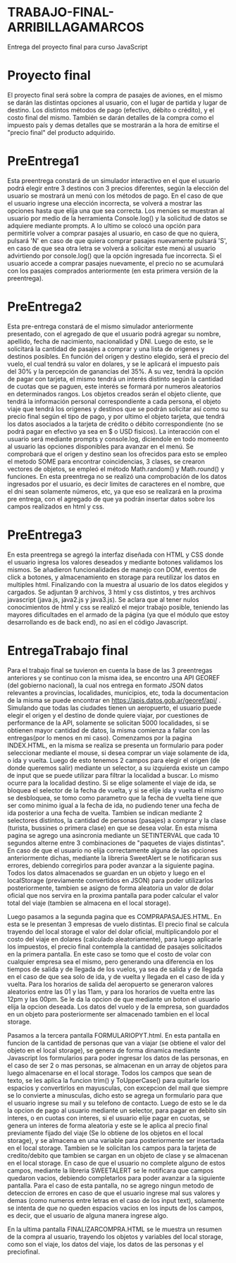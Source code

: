 # TRABAJO-FINAL-ARRIBILLAGAMARCOS
Entrega del proyecto final para curso JavaScript


# Proyecto final
El proyecto final será sobre la compra de pasajes de aviones, en el mismo se darán las distintas opciones al usuario, con el lugar de partida y lugar de destino.
Los distintos métodos de pago (efectivo, débito o crédito), y el costo final del mismo. También se darán detalles de la compra como el impuesto país y demas detalles
que se mostrarán a la hora de emitirse el "precio final" del producto adquirido.

# PreEntrega1
Esta preentrega constará de un simulador interactivo en el que el usuario podrá elegir entre 3 destinos con 3 precios diferentes, según la elección del usuario se mostrará un menú con los métodos de pago. En el caso de que el usuario ingrese una elección incorrecta, se volverá a mostrar las opciones hasta que elija una que sea correcta. Los menúes se muestran al usuario por medio de la herramienta Console.log() y la solicitud de datos se adquiere mediante prompts. A lo ultimo se colocó una opción para permitirle volver a comprar pasajes al usuario, en caso de que no quiera, pulsará 'N' en caso de que quiera comprar pasajes nuevamente pulsará 'S', en caso de que sea otra letra se volverá a solicitar este menú al usuario advirtiendo por console.log() que la opción ingresada fue incorrecta. Si el usuario accede a comprar pasajes nuevamente, el precio no se acumulará con los pasajes comprados anteriormente (en esta primera versión de la preentrega).

# PreEntrega2
Esta pre-entrega constará de el mismo simulador anteriormente presentado, con el agregado de que el usuario podrá agregar su nombre, apellido, fecha de nacimiento, nacionalidad y DNI. Luego de esto, se le solicitará la cantidad de pasajes a comprar y una lista de origenes y destinos posibles. En función del origen y destino elegido, será el precio del vuelo, el cual tendrá su valor en dolares, y se le aplicará el impuesto país del 30% y la percepción de ganancias del 35%. A su vez, tendrá la opción de pagar con tarjeta, el mismo tendrá un interés distinto según la cantidad de cuotas que se paguen, este interés se formará por numeros aleatorios en determinados rangos. Los objetos creados serán el objeto cliente, que tendrá la información personal correspondiente a cada persona, el objeto viaje que tendrá los origenes y destinos que se podrán solicitar así como su precio final según el tipo de pago, y por ultimo el objeto tarjeta, que tendrá los datos asociados a la tarjeta de crédito o débito correspondiente (no se podrá pagar en efectivo ya sea en $ o USD fisicos). 
La interacción con el usuario será mediante prompts y console.log, diciendole en todo momeento al usuario las opciones disponibles para avanzar en el menú.
Se comprobará que el origen y destino sean los ofrecidos para esto se empleo el metodo SOME para encontrar coincidencias, 3 clases, se crearon vectores de objetos, se empleó el método Math.random() y Math.round() y funciones. En esta preentrega no se realizó una comprobación de los datos ingresados por el usuario, es decir limites de caracteres en el nombre, que el dni sean solamente números, etc, ya que eso se realizará en la proxima pre entrega, con el agregado de que ya podrán insertar datos sobre los campos realizados en html y css. 

# PreEntrega3
En esta preentrega se agregó la interfaz diseñada con HTML y CSS donde el usuario ingresa los valores deseados y mediante botones validamos los mismos. Se añadieron funcionalidades de manejo con DOM, eventos de click a botones, y almacenamiento en storage para reutilizar los datos en multiples html. Finalizando con la muestra al usuario de los datos elegidos y cargados. Se adjuntan 9 archivos, 3 html y css distintos, y tres archivos javascript (java.js, java2.js y java3.js). Se aclara que al tener nulos conocimientos de html y css se realizó el mejor trabajo posible, teniendo las mayores dificultades en el armado de la página (ya que el módulo que estoy desarrollando es de back end), no así en el código Javascript.


# EntregaTrabajo final

Para el trabajo final se tuvieron en cuenta la base de las 3 preentregas anteriores y se continuo con la misma idea, se encontro una API GEOREF (del gobierno nacional), la cual nos entrega en formato JSON datos relevantes a provincias, localidades, municipios, etc, toda la documentacion de la misma se puede encontrar en https://apis.datos.gob.ar/georef/api/ . Simulando que todas las ciudades tienen un aeropuerto, el usuario puede elegir el origen y el destino de donde quiere viajar, por cuestiones de performance de la API, solamente se solicitan 5000 localidades, si se obtienen mayor cantidad de datos, la misma comienza a fallar con las entregas(por lo menos en mi caso). Comenzamos por la pagina INDEX.HTML, en la misma se realiza se presenta un formulario para poder seleccionar mediante el mouse, si desea comprar un viaje solamente de ida, o ida y vuelta. Luego de esto tenemos 2 campos para elegir el origen (de donde queremos salir) mediante un selector, a su izquierda existe un campo de input que se puede utilizar para filtrar la localidad a buscar. Lo mismo ocurre para la localidad destino. Si se elige solamente el viaje de ida, se bloquea el selector de la fecha de vuelta, y si se elije ida y vuelta el mismo se desbloquea, se tomo como parametro que la fecha de vuelta tiene que ser como minimo igual a la fecha de ida, no pudiendo tener una fecha de ida posterior a una fecha de vuelta. Tambien se indican mediante 2 selectores distintos, la cantidad de personas (pasajes) a comprar y la clase (turista, bussines o primera clase) en que se desea volar. En esta misma pagina se agrego una asincronia mediante un SETINTERVAL que cada 10 segundos alterne entre 3 combinaciones de "paquetes de viajes distintas". En caso de que el usuario no elija correctamente alguna de las opciones anteriormente dichas, mediante la libreria SweetAlert se le notificaran sus errores, debiendo corregirlos para poder avanzar a la siguiente pagina. Todos los datos almacenados se guardan en un objeto y luego en el localStorage (previamente convertidos en JSON) para poder utilizarlos posteriormente, tambien se asigno de forma aleatoria un valor de dolar oficial que nos servira en la proxima pantalla para poder calcular el valor total del viaje (tambien se almacena en el local storage).

Luego pasamos a la segunda pagina que es COMPRAPASAJES.HTML. En esta se le presentan 3 empresas de vuelo distintas. El precio final se calcula trayendo del local storage el valor del dolar oficial, multiplicandolo por el costo del viaje en dolares (calculado aleatoriamente), para luego aplicarle los impuestos, el precio final contempla la cantidad de pasajes solicitados en la primera pantalla. En este caso se tomo que el costo de volar con cualquier empresa sea el mismo, pero generando una diferencia en los tiempos de salida y de llegada de los vuelos, ya sea de salida y de llegada en el caso de que sea solo de ida, y de vuelta y llegada en el caso de ida y vuelta. Para los horarios de salida del aeropuerto se generaron valores aleatorios entre las 01 y las 11am, y para los horarios de vuelta entre las 12pm y las 00pm. Se le da la opcion de que mediante un boton el usuario elija la opcion deseada. Los datos del vuelo y de la empresa, son guardados en un objeto para posteriormente ser almacenado tambien en el local storage.

Pasamos a la tercera pantalla FORMULARIOPYT.html. En esta pantalla en funcion de la cantidad de personas que van a viajar (se obtiene el valor del objeto en el local storage), se genera de forma dinamica mediante Javascript los formularios para poder ingresar los datos de las personas, en el caso de ser 2 o mas personas, se almacenan en un array de objetos para luego almacenarse en el local storage. Todos los campos que sean de texto, se les aplica la funcion trim() y ToUpperCase() para quitarle los espacios y convertirlos en mayusculas, con excepcion del mail que siempre se lo convierte a minusculas, dicho esto se agrega un formulario para que el usuario ingrese su mail y su telefono de contacto. Luego de esto se le da la opcion de pago al usuario mediante un selector, para pagar en debito sin interes, o en cuotas con interes, si el usuario elije pagar en cuotas, se genera un interes de forma aleatoria y este se le aplica al precio final previamente fijado del viaje (Se lo obtiene de los objetos en el local storage), y se almacena en una variable para posteriormente ser insertada en el local storage. Tambien se le solicitan los campos para la tarjeta de credito/debito que tambien se cargan en un objeto de clase y se almacenan en el local storage. En caso de que el usuario no complete alguno de estos campos, mediante la libreria SWEETALERT se le notificara que campos quedaron vacios, debiendo completarlos para poder avanzar a la siguiente pantalla. Para el caso de esta pantalla, no se agrego ningun metodo de deteccion de errores en caso de que el usuario ingrese mal sus valores y demas (como numeros entre letras en el caso de los input text), solamente se intenta de que no queden espacios vacios en los inputs de los campos, es decir, que el usuario de alguna manera ingrese algo.

En la ultima pantalla FINALIZARCOMPRA.HTML se le muestra un resumen de la compra al usuario, trayendo los objetos y variables del local storage, como son el viaje, los datos del viaje, los datos de las personas y el preciofinal.

